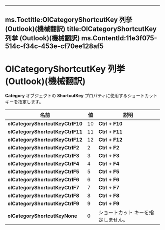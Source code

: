 

---
ms.Toctitle:OlCategoryShortcutKey 列挙 (Outlook)(機械翻訳)
title:OlCategoryShortcutKey 列挙 (Outlook)(機械翻訳)
ms.ContentId:11e3f075-514c-f34c-453e-cf70ee128af5
---
# OlCategoryShortcutKey 列挙 (Outlook)(機械翻訳)




**Category** オブジェクトの **ShortcutKey** プロパティに使用するショートカット キーを指定します。

|**名前**|**値**|**説明**|
|---|---|---|
|**olCategoryShortcutKeyCtrlF10**|10|**Ctrl + F10**|
|**olCategoryShortcutKeyCtrlF11**|11|**Ctrl + F11**|
|**olCategoryShortcutKeyCtrlF12**|12|**Ctrl + F12**|
|**olCategoryShortcutKeyCtrlF2**|2|**Ctrl + F2**|
|**olCategoryShortcutKeyCtrlF3**|3|**Ctrl + F3**|
|**olCategoryShortcutKeyCtrlF4**|4|**Ctrl + F4**|
|**olCategoryShortcutKeyCtrlF5**|5|**Ctrl + F5**|
|**olCategoryShortcutKeyCtrlF6**|6|**Ctrl + F6**|
|**olCategoryShortcutKeyCtrlF7**|7|**Ctrl + F7**|
|**olCategoryShortcutKeyCtrlF8**|8|**Ctrl + F8**|
|**olCategoryShortcutKeyCtrlF9**|9|**Ctrl + F9**|
|**olCategoryShortcutKeyNone**|0|ショートカット キーを指定しません。|




